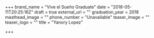 +++
brand_name = "Vive el Sueño Graduate"
date = "2018-05-11T20:25:16Z"
draft = true
external_url = ""
graduation_year = 2018
masthead_image = ""
phone_number = "Unavailable"
teaser_image = ""
teaser_logo = ""
title = "Yanory Lopez"

+++
